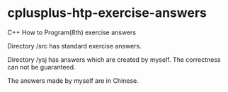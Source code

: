 # cplusplus-htp-exercise-answers
C++ How to Program(8th) exercise answers

Directory /src has standard exercise answers.

Directory /ysj has answers which are created by myself. The correctness can not be guaranteed.

The answers made by myself are in Chinese.